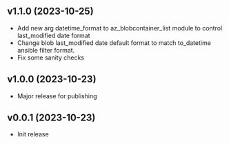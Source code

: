 ## v1.1.0 (2023-10-25)

- Add new arg datetime_format to az_blobcontainer_list module to control last_modified date format
- Change blob last_modified date default format to match to_datetime ansible filter format.
- Fix some sanity checks

## v1.0.0 (2023-10-23)

- Major release for publishing

## v0.0.1 (2023-10-23)

- Init release
